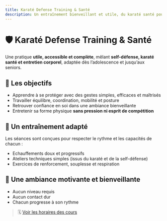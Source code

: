```yaml
---
title: Karaté Defense Training & Santé
description: Un entraînement bienveillant et utile, du karaté santé pour adolescents, adultes et seniors.
---
```


# 🛡️ Karaté Defense Training & Santé

Une pratique **utile, accessible et complète**, mêlant **self-défense, karaté santé et entretien corporel**, adaptée dès l’adolescence et jusqu’aux seniors.

## 🎯 Les objectifs

- Apprendre à se protéger avec des gestes simples, efficaces et maîtrisés
- Travailler équilibre, coordination, mobilité et posture
- Retrouver confiance en soi dans une ambiance bienveillante
- Entretenir sa forme physique **sans pression ni esprit de compétition**

## 👥 Un entraînement adapté

Les séances sont conçues pour respecter le rythme et les capacités de chacun :

- Echauffements doux et progressifs
- Ateliers techniques simples (issus du karaté et de la self-défense)
- Exercices de renforcement, souplesse et respiration

## 🌿 Une ambiance motivante et bienveillante

- Aucun niveau requis
- Aucun contact dur
- Chacun progresse à son rythme

> 🗓️ [Voir les horaires des cours](/docs/horaires)